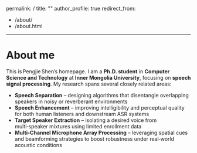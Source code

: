 permalink: /
title: ""
author_profile: true
redirect_from: 
  - /about/
  - /about.html
---
About me
======
This is Pengjie Shen’s homepage. I am a **Ph.D. student** in **Computer Science and Technology** at **Inner Mongolia University**, focusing on **speech signal processing**. My research spans several closely related areas:
- **Speech Separation** – designing algorithms that disentangle overlapping speakers in noisy or reverberant environments  
- **Speech Enhancement** – improving intelligibility and perceptual quality for both human listeners and downstream ASR systems  
- **Target Speaker Extraction** – isolating a desired voice from multi‑speaker mixtures using limited enrollment data  
- **Multi‑Channel Microphone Array Processing** – leveraging spatial cues and beamforming strategies to boost robustness under real‑world acoustic conditions



